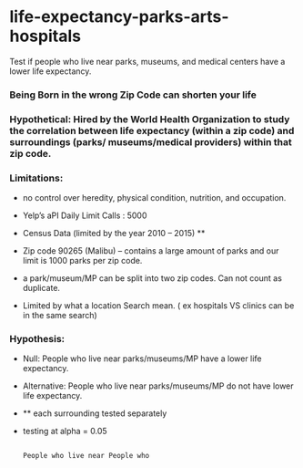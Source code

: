 # life-expectancy-parks-arts-hospitals
Test if people who live near parks, museums, and medical centers have a lower life expectancy.

### Being Born in the wrong Zip Code can shorten your life

### Hypothetical: Hired by the World Health Organization to study the correlation between life expectancy (within a zip code) and surroundings (parks/ museums/medical providers) within that zip code.

### Limitations:

- no control over heredity, physical condition, nutrition, and occupation.

- Yelp’s aPI Daily Limit Calls : 5000

- Census Data (limited by the year 2010 – 2015)  **

- Zip code 90265 (Malibu) – contains a large amount of parks and our limit is 1000 parks per zip code.

- a park/museum/MP can be split into two zip codes. Can not count as duplicate.

- Limited by what a location Search mean. ( ex hospitals VS clinics can be in the same search)  

### Hypothesis:
- Null: People who live near parks/museums/MP have a  lower life expectancy.
- Alternative: People who live near parks/museums/MP do not have lower life expectancy.
 - ** each surrounding tested separately
 - testing at alpha = 0.05

																																																			  People who live near People who 

